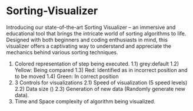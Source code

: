 # Sorting-Visualizer
Introducing our state-of-the-art Sorting Visualizer – an immersive and educational tool that brings the intricate world of sorting algorithms to life. Designed with both beginners and coding enthusiasts in mind, this visualizer offers a captivating way to understand and appreciate the mechanics behind various sorting techniques.

1) Colored representation of step being executed.
  1.1) grey:default
  1.2) Yellow: Being compared
  1.3) Red: Identified as in incorrect position and to be moved
  1.4) Green: In correct position
2) 3 Controls for visualizations
  2.1) Speed of visualization (5 speed levels)
  2.2) Data size ()
  2.3) Generation of new data (Randomly generate new data).
4) Time and Space complexity of algorithm being visualized.
